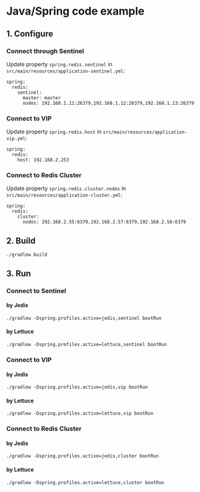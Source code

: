 # Java/Spring code example

## 1. Configure

### Connect through Sentinel

Update property `spring.redis.sentinel` in `src/main/resources/application-sentinel.yml`:
```
spring:
  redis:
    sentinel:
      master: master
      nodes: 192.168.1.11:26379,192.168.1.12:26379,192.168.1.13:26379
```

### Connect to VIP

Update property `spring.redis.host` in `src/main/resources/application-vip.yml`:
```
spring:
  redis:
    host: 192.168.2.253
```

### Connect to Redis Cluster

Update property `spring.redis.cluster.nodes` in `src/main/resources/application-cluster.yml`:
```
spring:
  redis:
    cluster:
      nodes: 192.168.2.55:6379,192.168.2.57:6379,192.168.2.58:6379
```

## 2. Build

```
./gradlew build
```

## 3. Run

### Connect to Sentinel

#### by Jedis

```
./gradlew -Dspring.profiles.active=jedis,sentinel bootRun
```

#### by Lettuce

```
./gradlew -Dspring.profiles.active=lettuce,sentinel bootRun
```

### Connect to VIP

#### by Jedis

```
./gradlew -Dspring.profiles.active=jedis,vip bootRun
```

#### by Lettuce

```
./gradlew -Dspring.profiles.active=lettuce,vip bootRun
```

### Connect to Redis Cluster

#### by Jedis

```
./gradlew -Dspring.profiles.active=jedis,cluster bootRun
```

#### by Lettuce

```
./gradlew -Dspring.profiles.active=lettuce,cluster bootRun
```
